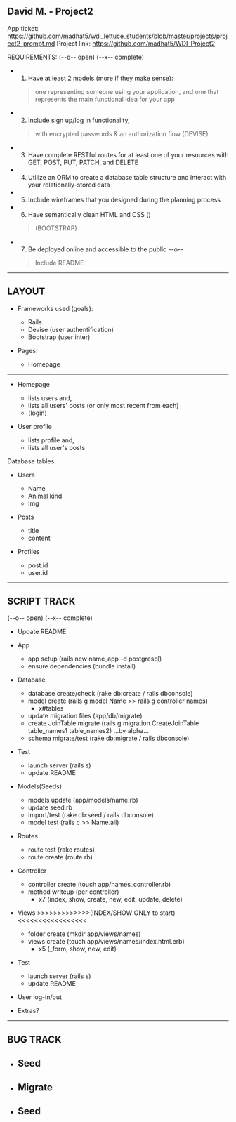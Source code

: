 David M. - Project2
------
App ticket: https://github.com/madhat5/wdi_lettuce_students/blob/master/projects/project2_prompt.md
Project link: https://github.com/madhat5/WDI_Project2

<quote>


REQUIREMENTS:
(--o-- open)
(--x-- complete)

- 1. Have at least 2 models (more if they make sense):
    > one representing someone using your application, 
    > and one that represents the main functional idea for your app

- 2. Include sign up/log in functionality, 
    > with encrypted passwords & an authorization flow
    > (DEVISE)

- 3. Have complete RESTful routes for at least one of your resources with GET, POST, PUT, PATCH, and DELETE

- 4. Utilize an ORM to create a database table structure and interact with your relationally-stored data

- 5. Include wireframes that you designed during the planning process

- 6. Have semantically clean HTML and CSS ()
    > (BOOTSTRAP)

- 7. Be deployed online and accessible to the public --o--
    > Include README

------
LAYOUT
------

<app layout>

- Frameworks used (goals):
    - Rails
    - Devise (user authentification)
    - Bootstrap (user inter)

- Pages:
    - Homepage

------

- Homepage
  - lists users and,
  - lists all users' posts (or only most recent from each)
  - (login)

- User profile
  - lists profile and,
  - lists all user's posts

Database tables:

- Users
  - Name
  - Animal kind
  - Img

- Posts
  - title
  - content

- Profiles
  - post.id
  - user.id



------
SCRIPT TRACK
------
(--o-- open)
(--x-- complete)

- Update README

- App 
    - app setup (rails new name_app -d postgresql)
    - ensure dependencies (bundle install)

- Database 
    - database create/check (rake db:create / rails dbconsole)
    - model create (rails g model Name >> rails g controller names)
        - x#tables
    - update migration files (app/db/migrate)
    - create JoinTable migrate (rails g migration CreateJoinTable table_names1 table_names2) …by alpha...
    - schema migrate/test (rake db:migrate / rails dbconsole)

- Test
    - launch server (rails s)
    - update README

- Models(Seeds) 
    - models update (app/models/name.rb)
    - update seed.rb
    - import/test (rake db:seed / rails dbconsole)
    - model test (rails c >> Name.all)

- Routes
    - route test (rake routes)
    - route create (route.rb)

- Controller
    
    - controller create (touch app/names_controller.rb)
    - method writeup (per controller)
        - x7 (index, show, create, new, edit, update, delete)

- Views >>>>>>>>>>>>>(INDEX/SHOW ONLY to start)<<<<<<<<<<<<<<<<<
    - folder create (mkdir app/views/names)
    - views create (touch app/views/names/index.html.erb)
        - x5 (_form, show, new, edit)

- Test
    - launch server (rails s)
    - update README

- User log-in/out

- Extras?




------
BUG TRACK
------

- Seed
    - 

- Migrate
    - 

- Seed
    - 



























